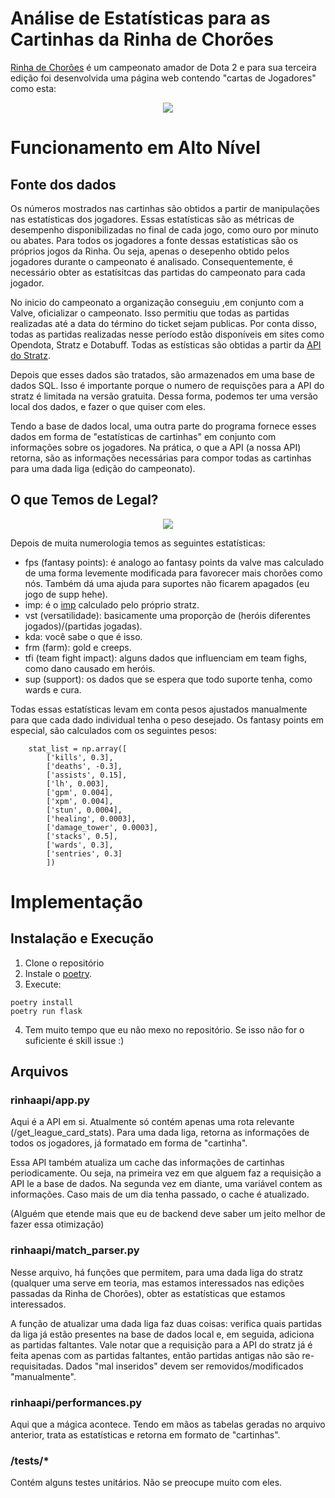 # Análise de Estatísticas para as Cartinhas da Rinha de Chorões

[Rinha de Chorões](https://www.twitch.tv/rinhadechoroes) é um campeonato amador de Dota 2 e para sua terceira edição foi desenvolvida 
uma página web contendo "cartas de Jogadores" como esta:

<p align="center">
<img src=https://i.imgur.com/SClKzTj.png/>
 </p>


# Funcionamento em Alto Nível

## Fonte dos dados

Os números mostrados nas cartinhas são obtidos a partir de manipulações nas estatísticas dos jogadores. Essas estatísticas
são as métricas de desempenho disponibilizadas no final de cada jogo, como ouro por minuto ou abates. Para todos os jogadores
a fonte dessas estatísticas são os próprios jogos da Rinha. Ou seja, apenas o desepenho obtido pelos jogadores durante o
campeonato é analisado. Consequentemente, é necessário obter as estatísitcas das partidas do campeonato para cada jogador.
   
No inicio do campeonato a organização conseguiu ,em conjunto com a Valve, oficializar o campeonato. Isso permitiu que todas 
as partidas realizadas até a data do término do ticket sejam publicas. Por conta disso, todas as partidas realizadas
nesse período estão disponíveis em sites como Opendota, Stratz e Dotabuff. Todas as estísticas são obtidas a partir da [API do Stratz](https://stratz.com/api).

Depois que esses dados são tratados, são armazenados em uma base de dados SQL. Isso é importante porque o numero de requisções para a API do stratz é limitada na versão gratuita. Dessa forma, podemos ter uma versão local dos dados, e fazer o que quiser com eles. 

Tendo a base de dados local, uma outra parte do programa fornece esses dados em forma de "estatísticas de cartinhas" em conjunto com informações sobre os jogadores. Na prática, o que a API (a nossa API) retorna, são as informações necessárias para compor todas as cartinhas para uma dada liga (edição do campeonato).
    
## O que Temos de Legal?

<p align="center">
<img src=https://i.imgur.com/yhEjrUn.png/>
 </p>
Depois de muita numerologia temos as seguintes estatísticas:

* fps (fantasy points): é analogo ao fantasy points da valve mas calculado de uma forma levemente modificada para favorecer mais chorões como nós. Também dá uma ajuda para suportes não ficarem apagados (eu jogo de supp hehe).
* imp: é o [imp](https://stratz.com/knowledge-base/General/How%20is%20IMP%20calculated%3F) calculado pelo próprio stratz.
* vst (versatilidade): basicamente uma proporção de (heróis diferentes jogados)/(partidas jogadas).
* kda: você sabe o que é isso.
* frm (farm): gold e creeps.
* tfi (team fight impact): alguns dados que influenciam em team fighs, como dano causado em heróis.
* sup (support): os dados que se espera que todo suporte tenha, como wards e cura.

Todas essas estatísticas levam em conta pesos ajustados manualmente para que cada dado individual tenha o peso desejado. Os fantasy points em especial, são calculados com os seguintes pesos:

```
    stat_list = np.array([
        ['kills', 0.3],
        ['deaths', -0.3], 
        ['assists', 0.15],
        ['lh', 0.003],
        ['gpm', 0.004],
        ['xpm', 0.004],
        ['stun', 0.0004],
        ['healing', 0.0003],
        ['damage_tower', 0.0003],
        ['stacks', 0.5],
        ['wards', 0.3],
        ['sentries', 0.3]
        ])
```

# Implementação

## Instalação e Execução

1. Clone o repositório
2. Instale o [poetry](https://python-poetry.org/docs/#installing-with-the-official-installer).
3. Execute:

```
poetry install
poetry run flask
```
4. Tem muito tempo que eu não mexo no repositório. Se isso não for o suficiente é skill issue :)

## Arquivos

### rinhaapi/app.py

Aqui é a API em si. Atualmente só contém apenas uma rota relevante (/get_league_card_stats). Para uma dada liga, retorna as informações de todos os jogadores, já formatado em forma de "cartinha".

Essa API também atualiza um cache das informações de cartinhas periodicamente. Ou seja, na primeira vez em que alguem faz a requisição a API le a base de dados. Na segunda vez em diante, uma variável contem as informações. Caso mais de um dia tenha passado, o cache é atualizado.

(Alguém que etende mais que eu de backend deve saber um jeito melhor de fazer essa otimização)

### rinhaapi/match_parser.py

Nesse arquivo, há funções que permitem, para uma dada liga do stratz (qualquer uma serve em teoria, mas estamos interessados nas edições passadas da Rinha de Chorões), obter as estatísticas que estamos interessados. 

A função de atualizar uma dada liga faz duas coisas: verifica quais partidas da liga já estão presentes na base de dados local e, em seguida, adiciona as partidas faltantes. Vale notar que a requisição para a API do stratz já é feita apenas com as partidas faltantes, então partidas antigas não são re-requisitadas. Dados "mal inseridos" devem ser removidos/modificados "manualmente".

### rinhaapi/performances.py

Aqui que a mágica acontece. Tendo em mãos as tabelas geradas no arquivo anterior, trata as estatísticas e retorna em formato de "cartinhas".

### /tests/*

Contém alguns testes unitários. Não se preocupe muito com eles.
